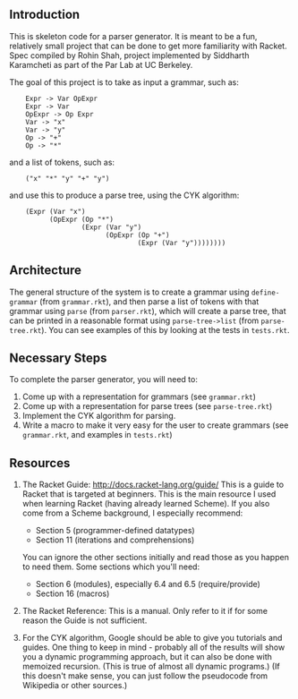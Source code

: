 Introduction
------------

This is skeleton code for a parser generator.  It is meant to be a
fun, relatively small project that can be done to get more familiarity
with Racket. Spec compiled by Rohin Shah, project implemented by Siddharth Karamcheti
as part of the Par Lab at UC Berkeley.

The goal of this project is to take as input a grammar, such as:

        Expr -> Var OpExpr
        Expr -> Var
        OpExpr -> Op Expr
        Var -> "x"
        Var -> "y"
        Op -> "+"
        Op -> "*"

and a list of tokens, such as:

        ("x" "*" "y" "+" "y")

and use this to produce a parse tree, using the CYK algorithm:

        (Expr (Var "x")
              (OpExpr (Op "*")
                      (Expr (Var "y")
                            (OpExpr (Op "+")
                                    (Expr (Var "y"))))))))


Architecture
------------

The general structure of the system is to create a grammar using
`define-grammar` (from `grammar.rkt`), and then parse a list of tokens
with that grammar using `parse` (from `parser.rkt`), which will create
a parse tree, that can be printed in a reasonable format using
`parse-tree->list` (from `parse-tree.rkt`).  You can see examples of
this by looking at the tests in `tests.rkt`.


Necessary Steps
---------------

To complete the parser generator, you will need to:

1. Come up with a representation for grammars (see `grammar.rkt`)
2. Come up with a representation for parse trees (see
   `parse-tree.rkt`)
3. Implement the CYK algorithm for parsing.
4. Write a macro to make it very easy for the user to create grammars
   (see `grammar.rkt`, and examples in `tests.rkt`)


Resources
---------

1. The Racket Guide: http://docs.racket-lang.org/guide/  This is a
   guide to Racket that is targeted at beginners.  This is the main
   resource I used when learning Racket (having already learned
   Scheme).  If you also come from a Scheme background, I especially
   recommend:
    + Section 5 (programmer-defined datatypes)
    + Section 11 (iterations and comprehensions)

   You can ignore the other sections initially and read those as you
   happen to need them.  Some sections which you'll need:
    + Section 6 (modules), especially 6.4 and 6.5 (require/provide)
    + Section 16 (macros)

2. The Racket Reference:  This is a manual.  Only refer to it if for
   some reason the Guide is not sufficient.

3. For the CYK algorithm, Google should be able to give you tutorials
   and guides.  One thing to keep in mind - probably all of the
   results will show you a dynamic programming approach, but it can
   also be done with memoized recursion.  (This is true of almost all
   dynamic programs.) (If this doesn't make sense, you can just follow
   the pseudocode from Wikipedia or other sources.)
